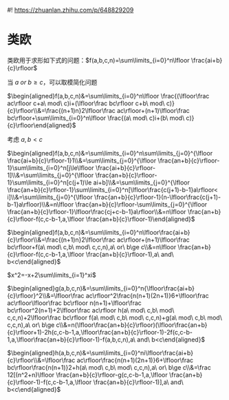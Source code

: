 #! https://zhuanlan.zhihu.com/p/648829209
# 类欧
类欧用于求形如下式的问题：$f(a,b,c,n)=\sum\limits_{i=0}^n\lfloor \frac{ai+b}{c}\rfloor$

当 $a\ or\ b\ge c$，可以取模简化问题

$\begin{aligned}f(a,b,c,n)&=\sum\limits_{i=0}^n\lfloor \frac{(\lfloor\frac ac\rfloor c+a\ mod\ c)i+(\lfloor\frac bc\rfloor c+b\ mod\ c)}{c}\rfloor\\&=\frac{(n+1)n}2\lfloor\frac ac\rfloor+(n+1)\lfloor\frac bc\rfloor+\sum\limits_{i=0}^n\lfloor \frac{(a\ mod\ c)i+(b\ mod\ c)}{c}\rfloor\end{aligned}$

考虑 $a,b<c$

$\begin{aligned}f(a,b,c,n)&=\sum\limits_{i=0}^n\sum\limits_{j=0}^{\lfloor \frac{ai+b}{c}\rfloor-1}1\\&=\sum\limits_{j=0}^{\lfloor \frac{an+b}{c}\rfloor-1}\sum\limits_{i=0}^n[j\le\lfloor \frac{ai+b}{c}\rfloor-1]\\&=\sum\limits_{j=0}^{\lfloor \frac{an+b}{c}\rfloor-1}\sum\limits_{i=0}^n[c(j+1)\le ai+b]\\&=\sum\limits_{j=0}^{\lfloor \frac{an+b}{c}\rfloor-1}\sum\limits_{i=0}^n[\lfloor\frac{c(j+1)-b-1}a\rfloor< i]\\&=\sum\limits_{j=0}^{\lfloor \frac{an+b}{c}\rfloor-1}(n-\lfloor\frac{c(j+1)-b-1}a\rfloor)\\&=n\lfloor \frac{an+b}{c}\rfloor-\sum\limits_{j=0}^{\lfloor \frac{an+b}{c}\rfloor-1}\lfloor\frac{cj+c-b-1}a\rfloor\\&=n\lfloor \frac{an+b}{c}\rfloor-f(c,c-b-1,a,\lfloor \frac{an+b}{c}\rfloor-1)\end{aligned}$

$\begin{aligned}f(a,b,c,n)&=\sum\limits_{i=0}^n\lfloor\frac{ai+b}{c}\rfloor\\&=\frac{(n+1)n}2\lfloor\frac ac\rfloor+(n+1)\lfloor\frac bc\rfloor+f(a\ mod\ c,b\ mod\ c,c,n),a\ or\ b\ge c\\&=n\lfloor \frac{an+b}{c}\rfloor-f(c,c-b-1,a,\lfloor \frac{an+b}{c}\rfloor-1),a\ and\ b<c\end{aligned}$

$x^2=-x+2\sum\limits_{i=1}^xi$

$\begin{aligned}g(a,b,c,n)&=\sum\limits_{i=0}^n{\lfloor\frac{ai+b}{c}\rfloor}^2\\&=\lfloor\frac ac\rfloor^2\frac{n(n+1)(2n+1)}6+\lfloor\frac ac\rfloor\lfloor\frac bc\rfloor n(n+1)+\lfloor\frac bc\rfloor^2(n+1)+2\lfloor\frac ac\rfloor h(a\ mod\ c,b\ mod\ c,c,n)+2\lfloor\frac bc\rfloor f(a\ mod\ c,b\ mod\ c,c,n)+g(a\ mod\ c,b\ mod\ c,c,n),a\ or\ b\ge c\\&=n(\lfloor\frac{an+b}{c}\rfloor)(\lfloor\frac{an+b}{c}\rfloor+1)-2h(c,c-b-1,a,\lfloor\frac{an+b}{c}\rfloor-1)-2f(c,c-b-1,a,\lfloor\frac{an+b}{c}\rfloor-1)-f(a,b,c,n),a\ and\ b<c\end{aligned}$

$\begin{aligned}h(a,b,c,n)&=\sum\limits_{i=0}^ni\lfloor\frac{ai+b}{c}\rfloor\\&=\lfloor\frac ac\rfloor\frac{n(n+1)(2n+1)}6+\lfloor\frac bc\rfloor\frac{n(n+1)}2+h(a\ mod\ c,b\ mod\ c,c,n),a\ or\ b\ge c\\&=\frac 12[(n^2+n)\lfloor \frac{an+b}{c}\rfloor-g(c,c-b-1,a,\lfloor \frac{an+b}{c}\rfloor-1)-f(c,c-b-1,a,\lfloor \frac{an+b}{c}\rfloor-1)],a\ and\ b<c\end{aligned}$